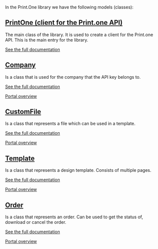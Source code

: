 In the Print.One library we have the following models (classes):

## [PrintOne (client for the Print.one API)](./PrintOne)

The main class of the library.
It is used to create a client for the Print.one API.
This is the main entry for the library.

[See the full documentation](./PrintOne)

## [Company](./Company)

Is a class that is used for the company that the API key belongs to.

[See the full documentation](./Company)

[Portal overview](https://portal.print.one/settings/company)

## [CustomFile](./CustomFile)

Is a class that represents a file which can be used in a template.

[See the full documentation](./CustomFile)

[Portal overview](https://portal.print.one/customfiles)

## [Template](./Template)

Is a class that represents a design template. Consists of multiple pages.

[See the full documentation](./Template)

[Portal overview](https://portal.print.one/designs)

## [Order](./Order)

Is a class that represents an order. Can be used to get the status of, download or cancel the order.

[See the full documentation](./Order)

[Portal overview](https://portal.print.one/orders)
